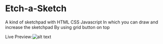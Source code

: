 # Etch-a-Sketch
A kind of sketchpad with HTML CSS Javascript
In which you can draw and increase the sketchpad 
By using grid button on top 

Live Preview:![alt text](<Screenshot (642).png>)
